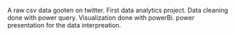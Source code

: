 A raw csv data gooten on twitter.
First data analytics project.
Data cleaning done with power query.
Visualization done with powerBi. 
power presentation for the data interpreation. 
